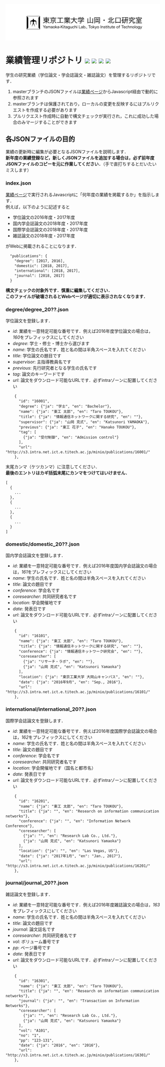 ![](https://raw.githubusercontent.com/yamaoka-kitaguchi-lab/publications/images/logo.png)

# 業績管理リポジトリ [![](https://travis-ci.org/yamaoka-kitaguchi-lab/publications.svg?branch=master)](https://travis-ci.org/yamaoka-kitaguchi-lab/publications) ![](https://github.com/yamaoka-kitaguchi-lab/publications/workflows/validator/badge.svg) [![](https://img.shields.io/github/issues/yamaoka-kitaguchi-lab/publications)](https://github.com/yamaoka-kitaguchi-lab/pulications/issues) [![](https://img.shields.io/github/issues-pr/yamaoka-kitaguchi-lab/publications)](https://github.com/yamaoka-kitaguchi-lab/publications/pulls)
学生の研究業績（学位論文・学会誌論文・雑誌論文）を管理するリポジトリです．
1. masterブランチのJSONファイルは[業績ページ](https://www.net.ict.e.titech.ac.jp/publications/)からJavascript経由で動的に参照されます
1. masterブランチは保護されており，ローカルの変更を反映するにはプルリクエストを作成する必要があります
1. プルリクエスト作成時に自動で構文チェックが実行され，これに成功した場合のみマージすることができます

## 各JSONファイルの目的
業績の更新時に編集が必要となるJSONファイルを説明します．  
**新年度の業績登録など，新しくJSONファイルを追加する場合は，必ず前年度JSONファイルのコピーを元に作業してください．**（手で直打ちするとだいたいミスします）

### index.json
[業績ページ](https://www.net.ict.e.titech.ac.jp/publications/)で実行されるJavascriptに「何年度の業績を掲載するか」を指示します．  
例えば，以下のように記述すると

- 学位論文の2016年度・2017年度
- 国内学会誌論文の2018年度・2017年度
- 国際学会誌論文の2018年度・2017年度
- 雑誌論文の2018年度・2017年度

がWebに掲載されることになります．  

```
  "publications": {
    "degree": [2017, 2016],
    "domestic": [2018, 2017],
    "international": [2018, 2017],
    "journal": [2018, 2017]
  }
```

**構文チェックの対象外です．慎重に編集してください．**  
**このファイルが破壊されるとWebページが適切に表示されなくなります．**

### degree/degree_20??.json
学位論文を登録します．  

- *id*: 業績を一意特定可能な番号です．例えば2016年度学位論文の場合は，*160*をプレフィックスにしてください
- *degree*: 学士・修士・博士から選びます
- *name*: 学生の氏名です．姓と名の間は半角スペースを入れてください
- *title*: 学位論文の題目です
- *supervisor*: 主指導教員名です
- *previous*: 先行研究者となる学生の氏名です
- *tag*: 論文のキーワードです
- *url*: 論文をダウンロード可能なURLです．必ずintraゾーンに配置してください

```
    {
      "id": "16001",
      "degree": {"ja": "学士", "en": "Bachelor"},
      "name": {"ja": "東工 太郎", "en": "Taro TOUKOU"},
      "title": {"ja": "情報通信ネットワークに関する研究", "en": ""},
      "supervisor": {"ja": "山岡 克式", "en": "Katsunori YAMAOKA"},
      "previous": {"ja": "東工 花子", "en": "Hanako TOUKOU"},
      "tag": [
        {"ja": "受付制御", "en": "Admission control"}
      ],
      "url": "http://s3.intra.net.ict.e.titech.ac.jp/minio/publications/16001/"
    },
```

末尾カンマ（ケツカンマ）に注意してください．  
**最後のエントリはカギ括弧末尾にカンマをつけてはいけません．**

```
[
  {
    ...
  },
  {
    ...
  },
  {
    ...
  }
]
```

### domestic/domestic_20??.json
国内学会誌論文を登録します．

- *id*: 業績を一意特定可能な番号です．例えば2016年度国内学会誌論文の場合は，*161*をプレフィックスにしてください
- *name*: 学生の氏名です．姓と名の間は半角スペースを入れてください
- *title*: 論文の題目です
- *conference*: 学会名です
- *coresearcher*: 共同研究者名です
- *location*: 学会開催地です
- *date*: 発表日です
- *url*: 論文をダウンロード可能なURLです．必ずintraゾーンに配置してください

```
    {
      "id": "16101",
      "name": {"ja": "東工 太郎", "en": "Taro TOUKOU"},
      "title": {"ja": "情報通信ネットワークに関する研究", "en": ""},
      "conference": {"ja": "情報通信ネットワーク研究会", "en": ""},
      "coresearcher": [
        {"ja": "リサーチ・ラボ", "en": ""},
        {"ja": "山岡 克式", "en": "Katsunori Yamaoka"}
      ],
      "location": {"ja": "東京工業大学 大岡山キャンパス", "en": ""},
      "date": {"ja": "2016年9月", "en": "Sep., 2016"},
      "url": "http://s3.intra.net.ict.e.titech.ac.jp/minio/publications/16101/"
    },
```

### international/international_20??.json
国際学会誌論文を登録します．

- *id*: 業績を一意特定可能な番号です．例えば2016年度国際学会誌論文の場合は，*162*をプレフィックスにしてください
- *name*: 学生の氏名です．姓と名の間は半角スペースを入れてください
- *title*: 論文の題目です
- *conference*: 学会名です
- *coresearcher*: 共同研究者名です
- *location*: 学会開催地です（国名と都市名）
- *date*: 発表日です
- *url*: 論文をダウンロード可能なURLです．必ずintraゾーンに配置してください

```
    {
      "id": "16201",
      "name": {"ja": "東工 太郎", "en": "Taro TOUKOU"},
      "title": {"ja": "", "en": "Research on information communication networks"},
      "conference": {"ja": "", "en": "Information Network Conference"},
      "coresearcher": [
        {"ja": "", "en": "Research Lab Co., Ltd."},
        {"ja": "山岡 克式", "en": "Katsunori Yamaoka"}
      ],
      "location": {"ja": "", "en": "Las Vegas, US"},
      "date": {"ja": "2017年1月", "en": "Jan., 2017"},
      "url": "http://s3.intra.net.ict.e.titech.ac.jp/minio/publications/16201/"
    },
```

### journal/journal_20??.json
雑誌論文を登録します．

- *id*: 業績を一意特定可能な番号です．例えば2016年度雑誌論文の場合は，*163*をプレフィックスにしてください
- *name*: 学生の氏名です．姓と名の間は半角スペースを入れてください
- *title*: 論文の題目です
- *journal*: 論文誌名です
- *coresearcher*: 共同研究者名です
- *vol*: ボリューム番号です
- *pp*: ページ番号です
- *date*: 発表日です
- *url*: 論文をダウンロード可能なURLです．必ずintraゾーンに配置してください

```
    {
      "id": "16301",
      "name": {"ja": "東工 太郎", "en": "Taro TOUKOU"},
      "title": {"ja": "", "en": "Research on information communication networks"},
      "journal": {"ja": "", "en": "Transaction on Information Networks"},
      "coresearcher": [
        {"ja": "", "en": "Research Lab Co., Ltd."},
        {"ja": "山岡 克式", "en": "Katsunori Yamaoka"}
      ],
      "vol": "A101",
      "no": "1",
      "pp": "123-131",
      "date": {"ja": "2016", "en": "2016"},
      "url": "http://s3.intra.net.ict.e.titech.ac.jp/minio/publications/16301/"
    },
```
